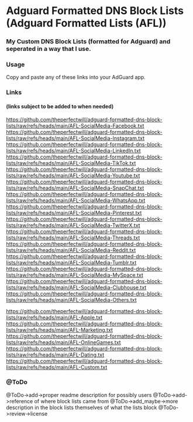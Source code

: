 # Adguard Formatted DNS Block Lists (Adguard Formatted Lists (AFL))

### My Custom DNS Block Lists (formatted for Adguard) and seperated in a way that I use.

### Usage
Copy and paste any of these links into your AdGuard app.

### Links
#### (links subject to be added to when needed)
https://github.com/theperfectwill/adguard-formatted-dns-block-lists/raw/refs/heads/main/AFL-SocialMedia-Facebook.txt
https://github.com/theperfectwill/adguard-formatted-dns-block-lists/raw/refs/heads/main/AFL-SocialMedia-Instagram.txt
https://github.com/theperfectwill/adguard-formatted-dns-block-lists/raw/refs/heads/main/AFL-SocialMedia-LinkedIn.txt
https://github.com/theperfectwill/adguard-formatted-dns-block-lists/raw/refs/heads/main/AFL-SocialMedia-TikTok.txt
https://github.com/theperfectwill/adguard-formatted-dns-block-lists/raw/refs/heads/main/AFL-SocialMedia-Youtube.txt
https://github.com/theperfectwill/adguard-formatted-dns-block-lists/raw/refs/heads/main/AFL-SocialMedia-SnapChat.txt
https://github.com/theperfectwill/adguard-formatted-dns-block-lists/raw/refs/heads/main/AFL-SocialMedia-WhatsApp.txt
https://github.com/theperfectwill/adguard-formatted-dns-block-lists/raw/refs/heads/main/AFL-SocialMedia-Pinterest.txt
https://github.com/theperfectwill/adguard-formatted-dns-block-lists/raw/refs/heads/main/AFL-SocialMedia-TwitterX.txt
https://github.com/theperfectwill/adguard-formatted-dns-block-lists/raw/refs/heads/main/AFL-SocialMedia-Threads.txt
https://github.com/theperfectwill/adguard-formatted-dns-block-lists/raw/refs/heads/main/AFL-SocialMedia-Reddit.txt
https://github.com/theperfectwill/adguard-formatted-dns-block-lists/raw/refs/heads/main/AFL-SocialMedia-Tumblr.txt
https://github.com/theperfectwill/adguard-formatted-dns-block-lists/raw/refs/heads/main/AFL-SocialMedia-MySpace.txt
https://github.com/theperfectwill/adguard-formatted-dns-block-lists/raw/refs/heads/main/AFL-SocialMedia-Clubhouse.txt
https://github.com/theperfectwill/adguard-formatted-dns-block-lists/raw/refs/heads/main/AFL-SocialMedia-Others.txt

https://github.com/theperfectwill/adguard-formatted-dns-block-lists/raw/refs/heads/main/AFL-Apple.txt
https://github.com/theperfectwill/adguard-formatted-dns-block-lists/raw/refs/heads/main/AFL-Marketing.txt
https://github.com/theperfectwill/adguard-formatted-dns-block-lists/raw/refs/heads/main/AFL-OnlineGames.txt
https://github.com/theperfectwill/adguard-formatted-dns-block-lists/raw/refs/heads/main/AFL-Dating.txt
https://github.com/theperfectwill/adguard-formatted-dns-block-lists/raw/refs/heads/main/AFL-Custom.txt

### @ToDo
@ToDo->add->proper readme description for possibly users
@ToDo->add->reference of where block lists came from
@ToDo->add_maybe->more description in the block lists themselves of what the lists block
@ToDo->review->license